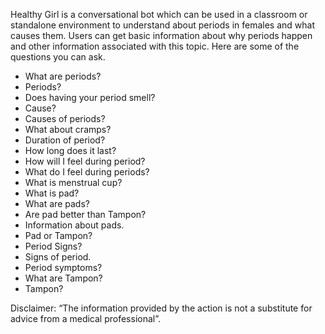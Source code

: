 Healthy Girl is a conversational bot which can be used in a classroom or standalone environment to understand about periods in females and what causes them. Users can get basic information about why periods happen and other information associated with this topic.
Here are some of the questions you can ask.
- What are periods?
- Periods?
- Does having your period smell?
- Cause?
- Causes of periods?
- What about cramps?
- Duration of period?
- How long does it last?
- How will I feel during period?
- What do I feel during periods?
- What is menstrual cup?
- What is pad?
- What are pads?
- Are pad better than Tampon?
- Information about pads.
- Pad or Tampon?
- Period Signs?
- Signs of period.
- Period symptoms?
- What are Tampon?
- Tampon?

Disclaimer: “The information provided by the action is not a substitute for advice from a medical professional”.
